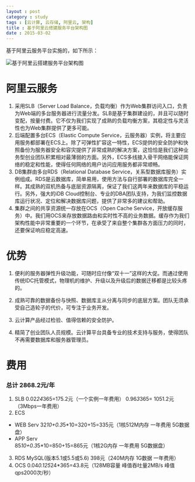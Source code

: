 ```yaml
---
layout : post
category : study
tags : [云计算, 云存储, 阿里云, 架构]
title : 基于阿里云搭建服务平台架构图
date : 2015-03-02
---
```


基于阿里云服务平台实施的，如下所示：

![基于阿里云搭建服务平台架构图](http://samrain.qiniudn.com/基于阿里云搭建服务平台架构图.png)


# 阿里云服务

1. 采用SLB（Server Load Balance，负载均衡）作为Web集群访问入口，负责为Web端的多台服务器进行流量分发。SLB是基于集群建设的，并且可以随时变配，按量付费。它不仅为我们实现了成熟的负载均衡方案，其稳定性与灵活性也为Web集群提供了更多可能。
2. 后端配置多台ECS（Elastic Compute Service，云服务器）实例，将主要应用服务都部署在ECS上。除了可弹性扩容这一特性，ECS提供的安全防护和快照备份为服务器安全和容灾提供了非常成熟的解决方案，这恰恰是我们这种业务型创业团队积累相对最薄弱的方面。另外，ECS多线接入骨干网络能保证网络的稳定和性能，使得任何网络的用户访问应用服务都非常顺畅。
3. DB集群由多台RDS（Relational Database Service，关系型数据库服务）实例组成。RDS是云数据库，简单易用，使用方法与自行部署的数据库完全一样。其成熟的双机热备与底层资源隔离，保证了我们这两年来数据库的平稳运行。另外，强大的iDB Cloud控制台、专业的DBA团队支持，为我们监控数据库运行状况、定位和解决数据库问题，提供了非常多的建议和帮助。
4. 集群之间的共享资源统一存放在OCS（Open Cache Service，开放缓存服务）中。我们用OCS来存放数据路由和实时性不高的业务数据。缓存作为我们架构性能中非常重要的一个环节，在承受了来自整个集群各方面压力的同时，还要保证响应稳定高速。


# 优势

1. 便利的服务器弹性升级功能，可随时应付像“双十一”这样的大促。而通过使用传统IDC托管模式，物理机的维护、升级以及升级后的数据迁移都是比较头疼的。

2. 成熟可靠的数据备份与快照、数据库主从分离与同步的底层方案。团队无须承受自己造轮子的代价，可专注于业务开发。

3. 云计算产品经过检验、值得信赖的安全防护。

4. 精简了创业团队人员规模。云计算平台具备专业的技术支持与服务，使得团队不再需要数据库和服务器管理员。

# 费用
### 总计 2868.2元/年
1. SLB
0.02*24*365=175.2元（一个实例一年费用）
0.96*3*365= 1051.2元（3Mbps一年费用）
2. ECS
- WEB Serv 32*10+0.3*5*10=320+15=335元（1核512M内存 一年费用 5G数据盘）
- APP Serv 85*10+0.3*5*10=850+15=865元（1核2G内存 一年费用 5G数据盘）
3. RDS
MySQL(版本5.1或5.5或5.6) 398元（240M内存 1G数据 一年费用）
4. OCS
0.04*0.125*24*365=43.8元（128MB容量 峰值吞吐量2MB/s 峰值qps2000次/秒）
